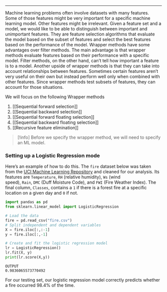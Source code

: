 ____
Machine learning problems often involve datasets with many features. Some of those features might be very important for a specific machine learning model. Other features might be irrelevant. Given a feature set and a model, we would like to be able to distinguish between important and unimportant features. 
They are feature selection algorithms that evaluate the model based on the subset of features and select the best features based on the performance of the model. 
Wrapper methods have some advantages over filter methods. The main advantage is that wrapper methods evaluate features based on their performance with a specific model. Filter methods, on the other hand, can’t tell how important a feature is to a model. Another upside of wrapper methods is that they can take into account relationships between features. Sometimes certain features aren’t very useful on their own but instead perform well only when combined with other features. Since wrapper methods test subsets of features, they can account for those situations.

We will focus on the following Wrapper methods 
1. [[Sequential forward selection]]
2. [[Sequential backward selection]]
3. [[Sequential forward floating selection]]
4. [[Sequential backward floating selection]]
5. [[Recursive feature elimination]]


>[!info] Before we specify the wrapper method, we will need to specify an ML model.

### Setting up a Logistic Regression mode
Here’s an example of how to do this. The `fire` dataset below was taken from the [UCI Machine Learning Repository](https://archive.ics.uci.edu/dataset/547/algerian+forest+fires+dataset) and cleaned for our analysis. Its features are `Temperature`, `RH` (relative humidity), `Ws` (wind speed), `Rain`, `DMC` (Duff Moisture Code), and `FWI` (Fire Weather Index). The final column, `Classes`, contains a `1` if there is a forest fire at a specific location on a given day and `0` if not.
```Python
import pandas as pd  
from sklearn.linear_model import LogisticRegression  

# Load the data  
fire = pd.read_csv("fire.csv")  
# Split independent and dependent variables  
X = fire.iloc[:,:-1]  
y = fire.iloc[:,-1]

# Create and fit the logistic regression model  
lr = LogisticRegression()  
lr.fit(X, y)
print(lr.score(X,y))
```
```
OUTPUT
0.9836065573770492
```

For our testing set, our logistic regression model correctly predicts whether a fire occurred 98.4% of the time.
